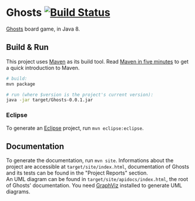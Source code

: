 # Ghosts [![Build Status](https://travis-ci.org/VampireHemophile/Ghosts.svg)](https://travis-ci.org/VampireHemophile/Ghosts)
[Ghosts](https://en.wikipedia.org/wiki/Ghosts_%28board_game%29) board game, in Java 8.

## Build & Run
This project uses [Maven](https://maven.apache.org) as its build tool.
Read [Maven in five minutes](https://maven.apache.org/guides/getting-started/maven-in-five-minutes.html) to get a quick introduction to Maven.

```sh
# build:
mvn package

# run (where $version is the project's current version):
java -jar target/Ghosts-0.0.1.jar
```

### Eclipse
To generate an [Eclipse](https://eclipse.org) project, run `mvn eclipse:eclipse`.

## Documentation
To generate the documentation, run `mvn site`. Informations about the project are accessible at `target/site/index.html`, documentation of Ghosts and its tests can be found in the "Project Reports" section.  
An UML diagram can be found in `target/site/apidocs/index.html`, the root of Ghosts' documentation. You need [GraphViz](http://www.graphviz.org/) installed to generate UML diagrams.
